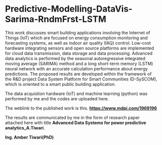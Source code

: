 # Predictive-Modelling-DataVis-Sarima-RndmFrst-LSTM

This work discusses smart building applications involving the Internet of Things (IoT) which are focused on energy consumption monitoring and forecasting systems, as well as indoor air quality (IAQ) control. Low-cost hardware integrating sensors and open source platforms are implemented for cloud data transmission, data storage and data processing. Advanced data analytics is performed by the seasonal autoregressive integrated moving average (SARIMA) method and a long short-term memory (LSTM) neural network with an accurate calculation performance about energy predictions. The proposed results are developed within the framework of the R&D project Data System Platform for Smart Communities (D-SySCOM), which is oriented to a smart public building application.

The data acquistion hardware (IoT) and machine learning (python) was performed by me and the codes are uploaded here.

The weblink to the published work is this. **https://www.mdpi.com/1969196**

The results are communicated by me in the form of research paper attached here with title **Advanced Data Systems for power predictive analytics_A.Tiwari**.

**Ing. Amber Tiwari(PhD)**
